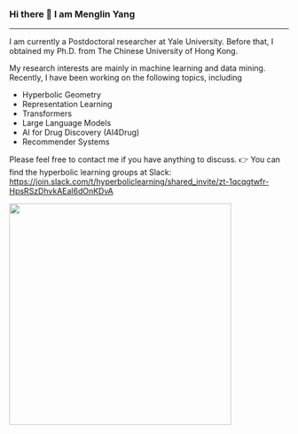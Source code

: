 ### Hi there 👋 I am Menglin Yang

---

I am currently a Postdoctoral researcher at Yale University. Before that, I obtained my Ph.D. from The Chinese University of Hong Kong.

My research interests are mainly in machine learning and data mining. Recently, I have been working on the following topics, including 
- Hyperbolic Geometry
- Representation Learning
- Transformers
- Large Language Models
- AI for Drug Discovery (AI4Drug)
- Recommender Systems

Please feel free to contact me if you have anything to discuss.
👉 You can find the hyperbolic learning groups at Slack: https://join.slack.com/t/hyperboliclearning/shared_invite/zt-1qcqgtwfr-HpsRSzDhvkAEal6dOnKDvA

<img src="https://hackmd.io/_uploads/BkCgfrofp.png" width="400" />

